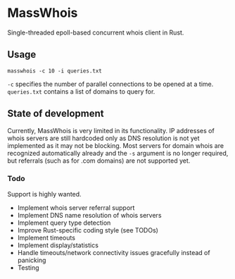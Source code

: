 # MassWhois
Single-threaded epoll-based concurrent whois client in Rust.

## Usage
```
masswhois -c 10 -i queries.txt
```
`-c` specifies the number of parallel connections to be opened at a time. `queries.txt` contains a list of domains to query for.

## State of development
Currently, MassWhois is very limited in its functionality. IP addresses of whois servers are still hardcoded only as DNS resolution is not yet implemented as it may not be blocking. Most servers for domain whois are recognized automatically already and the `-s` argument is no longer required, but referrals (such as for .com domains) are not supported yet.

### Todo
Support is highly wanted.
- Implement whois server referral support
- Implement DNS name resolution of whois servers
- Implement query type detection
- Improve Rust-specific coding style (see TODOs)
- Implement timeouts
- Implement display/statistics
- Handle timeouts/network connectivity issues gracefully instead of panicking
- Testing
